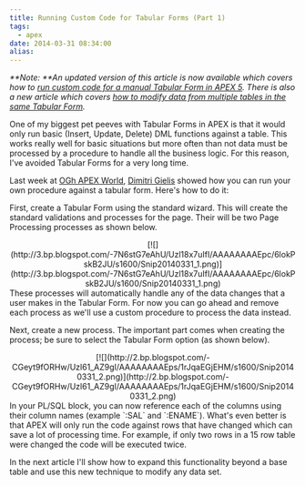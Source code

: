 ```yaml
---
title: Running Custom Code for Tabular Forms (Part 1)
tags:
  - apex
date: 2014-03-31 08:34:00
alias:
---
```


_**Note: **An updated version of this article is now available which covers how to [run custom code for a manual Tabular Form in APEX 5](http://www.talkapex.com/2015/09/custom-code-for-tabular-forms-part-1.html). There is also a new article which covers [how to modify data from multiple tables in the same Tabular Form](http://www.talkapex.com/2015/09/custom-code-for-tabular-forms-part-2.html)._

One of my biggest pet peeves with Tabular Forms in APEX is that it would only run basic (Insert, Update, Delete) DML functions against a table. This works really well for basic situations but more often than not data must be processed by a procedure to handle all the business logic. For this reason, I've avoided Tabular Forms for a very long time.

Last week at [OGh APEX World](https://www.ogh.nl/page.aspx?event=213), [Dimitri Gielis](http://dgielis.blogspot.ca/) showed how you can run your own procedure against a tabular form. Here's how to do it:

First, create a Tabular Form using the standard wizard. This will create the standard validations and processes for the page. Their will be two Page Processing processes as shown below.

<div class="separator" style="clear: both; text-align: center;">[![](http://3.bp.blogspot.com/-7N6stG7eAhU/Uzl18x7uIfI/AAAAAAAAEpc/6lokPskB2JU/s1600/Snip20140331_1.png)](http://3.bp.blogspot.com/-7N6stG7eAhU/Uzl18x7uIfI/AAAAAAAAEpc/6lokPskB2JU/s1600/Snip20140331_1.png)</div>These processes will automatically handle any of the data changes that a user makes in the Tabular Form. For now you can go ahead and remove each process as we'll use a custom procedure to process the data instead.

Next, create a new process. The important part comes when creating the process; be sure to select the Tabular Form option (as shown below).

<div class="separator" style="clear: both; text-align: center;">[![](http://2.bp.blogspot.com/-CGeyt9fORHw/Uzl61_AZ9gI/AAAAAAAAEps/1rJqaEGjEHM/s1600/Snip20140331_2.png)](http://2.bp.blogspot.com/-CGeyt9fORHw/Uzl61_AZ9gI/AAAAAAAAEps/1rJqaEGjEHM/s1600/Snip20140331_2.png)</div>In your PL/SQL block, you can now reference each of the columns using their column names (example `:SAL` and `:ENAME`). What's even better is that APEX will only run the code against rows that have changed which can save a lot of processing time. For example, if only two rows in a 15 row table were changed the code will be executed twice.

In the next article I'll show how to expand this functionality beyond a base table and use this new technique to modify any data set.
